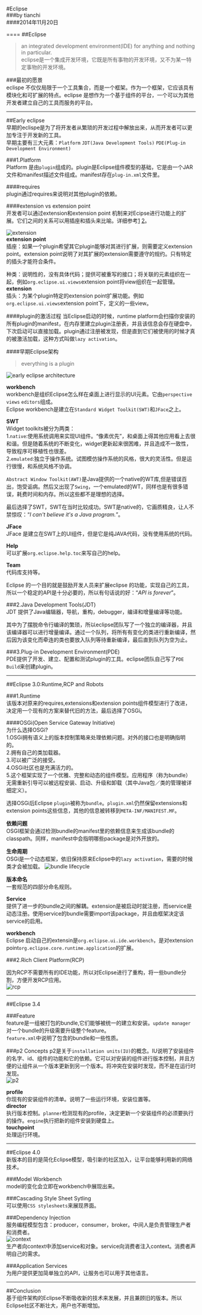 #Eclipse  
###by tianchi  
####2014年11月20日  

====
##Eclipse  
> an integrated development environment(IDE) for anything and nothing in particular.  
> eclipse是一个集成开发环境，它既是所有事物的开发环境，又不为某一特定事物的开发环境。     
  
###最初的愿景  
eclispe 不仅仅局限于一个工具集合，而是一个框架。作为一个框架，它应该具有模块化和可扩展的特点。eclipse 是想作为一个基于组件的平台，一个可以为其他开发者建立自己的工具而服务的平台。    

---

##Early eclipse  
早期的eclispe是为了将开发者从繁琐的开发过程中解放出来，从而开发者可以更加专注于开发新的工具。   
早期主要有三大元素：`Platform` `JDT(Java Development Tools)` `PDE(Plug-in Development Environment)`  

###1.Platform   
Platform 是由`plugin`组成的。plugin是Eclipse组件模型的基础，它是由一个JAR文件和manifest描述文件组成。manifest存在`plug-in.xml`文件里。  

####requires  
plugin通过requires来说明对其他plugin的依赖。  

####extension vs extension point  
开发者可以通过extension和extension point 机制来对Ecipse进行功能上的扩展。它们之间的关系可以用插座和插头来比喻。详细参考[1](http://wiki.eclipse.org/FAQ_What_are_extensions_and_extension_points%3F) [2](http://www.vogella.com/tutorials/EclipseExtensionPoint/article.html#extensionpoints)。    

![extension](https://raw.githubusercontent.com/ITanCh/AOSA/master/image/extensions.png)  
**extension point**  
插座：如果一个plugin希望其它plugin能够对其进行扩展，则需要定义extension point。extension point说明了对其扩展的extension需要遵守的规约。只有特定的插头才能符合条件。  

种类：说明性的，没有具体代码；提供可被重写的接口；将关联的元素组织在一起，例如`org.eclipse.ui.views`extension point将view组织在一起管理。  
**extension**    
插头：为某个plugin特定的extension point扩展功能。例如`org.eclipse.ui.views`extension point下，定义的一些view。

####plugin的激活过程
当Eclipse启动的时候，runtime platform会扫描你安装的所有plugin的manifest，在内存里建立plugin注册表，并且该信息会存在硬盘中，下次启动可以直接加载。plugin通过注册被发现，但是直到它们被使用的时候才真的被激活加载，这种方式叫做`lazy activation`。  

####早期Eclipse架构  
>everything is a plugin    

![early eclipse architecture](https://raw.githubusercontent.com/ITanCh/AOSA/master/image/platform.png)   

**workbench**  
workbench是组织Eclipse怎么样在桌面上进行显示的UI元素。它由`perspective` `views` `editors`组成。  
Eclipse workbench是建立在`Standard Widget Toolkit(SWT)`和`JFace`之上。  

**SWT**  
Widget toolkits被分为两类：  
1.`native`:使用系统调用来实现UI组件。“像素优先”，和桌面上得其他应用看上去很和谐。但是随着系统的不断变化，widget更新起来很困难，并且造成不一致性，导致程序可移植性也很差。  
2.`emulated`:独立于操作系统。试图模仿操作系统的风格，很大的灵活性。但是运行很慢，和系统风格不协调。  

`Abstract Window Toolkit(AWT)`是Java提供的一个native的WT库,但是错误百出，饱受诟病。然后又出现了`Swing`，一个emulated的WT，同样也是有很多错误，耗费时间和内存。所以这些都不是理想的选择。  

最后选择了SWT，SWT在当时比较成功。SWT是native的，它画质精良，让人不禁惊叹：“*I can't believe it's a Java program.*”。   

**JFace**  
JFace 是建立在SWT上的UI组件，但是它是纯JAVA代码，没有使用系统的代码。  

**Help**  
可以扩展`org.eclipse.help.toc`来写自己的help。  

**Team**  
代码库支持等。   


Eclipse 的一个目的就是鼓励开发人员来扩展eclipse 的功能，实现自己的工具，所以一个稳定的API是十分必要的，所以有句话说的好：“*API is forever*”。  

###2.Java Development Tools(JDT)  
JDT 提供了Java编辑器，导航，重构，debugger，编译和增量编译等功能。  

其中为了摆脱命令行编译的繁琐，所以eclipse团队写了一个独立的编译器，并且该编译器可以进行增量编译。通过一个队列，将所有有变化的类进行重新编译，然后因为该变化而牵连的类也要放入队列等待重新编译，最后直到队列为空为止。  

###3.Plug-in Development Environment(PDE)  
PDE提供了开发、建立、配置和测试plugin的工具。eclipse团队自己写了`PDE Build`来创建plugin。   

-----
##Eclipse 3.0:Runtime,RCP and Robots   

###1.Runtime  
该版本对原来的requires,extensions和extension points组件模型进行了改进，决定用一个现有的方案来替代旧的方法，最后选择了OSGi。  

####OSGi(Open Service Gateway Initiative)  
为什么选择OSGi?  
1.OSGi拥有语义上的版本控制策略来处理依赖问题。对外的接口也是明确指明的。  
2.拥有自己的类加载器。  
3.可以被广泛的接受。  
4.OSGi社区也是充满活力的。  
5.这个框架实现了一个优雅、完整和动态的组件模型。应用程序（称为bundle）无需重新引导可以被远程安装、启动、升级和卸载（其中Java包／类的管理被详细定义）。  

选择OSGi后Eclipse `plugin`被称为`bundle`。`plugin.xml`仍然保留extensions和extension points这些信息，其他的信息被转移到`META-INF/MANIFEST.MF`。

**依赖问题**  
OSGI框架会通过检测bundle的manifest里的依赖信息来生成该bundle的classpath。同样，manifest中会指明哪些package是对外开放的。  

**生命周期**  
OSGi是一个动态框架，依旧保持原来Eclipse中的`lazy activation`，需要的时候类才会被加载。
![bundle lifecycle](https://raw.githubusercontent.com/ITanCh/AOSA/master/image/bundlelifecycle.png)       

 

**版本命名**  
一套规范的四部分命名规则。  

**Service**  
提供了进一步的bundle之间的解耦。extension是被启动时就注册，而service是动态注册。使用service的bundle需要import该package，并且由框架决定该service的启用。  

**workbench**  
Eclipse 启动自己的extensin是`org.eclipse.ui.ide.workbench`，是对extension point`org.eclipse.core.runtime.application`的扩展。  

###2.Rich Client Platform(RCP)  

因为RCP不需要所有的IDE功能，所以对Eclipse进行了重构，将一些bundle分割，方便开发RCP应用。  
![rcp](https://raw.githubusercontent.com/ITanCh/AOSA/master/image/rcp.png)      

------
##Eclipse 3.4  

###Feature  
feature是一组被打包的bundle,它们能够被统一的建立和安装。`update manager`对一个bundle的升级需要升级整个feature。  
`feature.xml`中说明了包含的bundle和一些性质。  

###p2 Concepts 
p2是关于`installation units(IU)`的概念。IU说明了安装组件的名字、id、组件的功能和它的依赖。它可以对安装的组件进行版本控制，并且方便的让组件从一个版本更新到另一个版本。将冲突在安装时发现，而不是在运行时发现。  
![p2](https://raw.githubusercontent.com/ITanCh/AOSA/master/image/p2.png)         

**profile**  
你现有的安装组件的清单。说明了一些运行环境，安装位置等。  
**director**  
执行版本控制。`planner`检测现有的profile，决定更新一个安装组件的必须要执行的操作。`engine`执行把新的组件安装到硬盘上。  
**touchpoint**  
处理运行环境。  

----  
##Eclipse 4.0  
新版本的目的是简化Eclipse模型，吸引新的社区加入，让平台能够利用新的网络技术。  

###Model Workbench  
model的变化会立即在workbench中展现出来。  

###Cascading Style Sheet Sytling  
可以使用`CSS stylesheets`来展现界面。  

###Dependency Injection  
服务编程模型包含：producer，consumer，broker。中间人是负责管理生产者和消费者。  
![context](https://raw.githubusercontent.com/ITanCh/AOSA/master/image/context.png)      
生产者向context中添加service和对象。service向消费者注入context。消费者声明自己的需求。

###Application Services  
为用户提供更加简单独立的API，让服务也可以用于其他语言。  

----  
##Conclusion  
基于组件架构的Eclipse不断吸收新的技术来发展，并且兼顾旧的版本。所以Eclipse社区不断壮大，用户也不断增加。    






